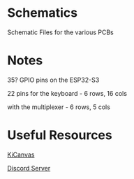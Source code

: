 # Schematics
Schematic Files for the various PCBs

# Notes

35? GPIO pins on the ESP32-S3

22 pins for the keyboard - 6 rows, 16 cols

with the multiplexer - 6 rows, 5 cols

# Useful Resources
[KiCanvas](https://kicanvas.org/)

[Discord Server](https://discord.gg/zeTJYsWzsf)
